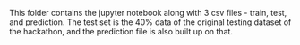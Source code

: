 This folder contains the jupyter notebook along with 3 csv files - train, test, and prediction.
The test set is the 40% data of the original testing dataset of the hackathon, and the prediction file is also built up on that.
